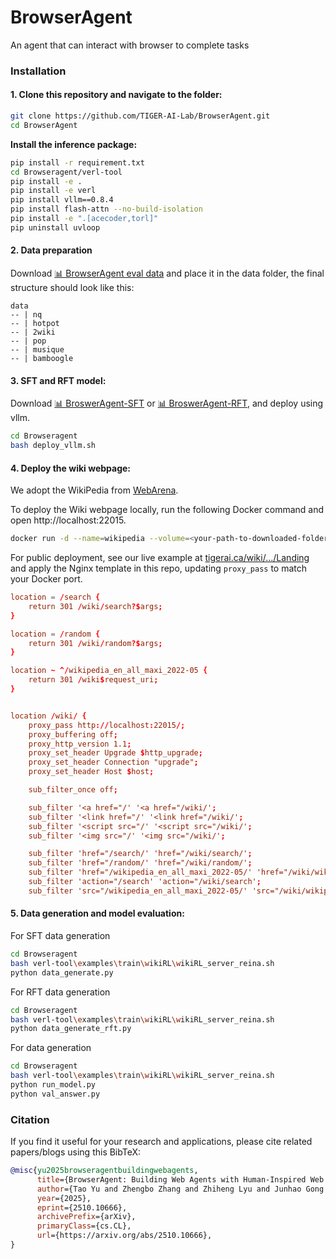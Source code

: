 # BrowserAgent
An agent that can interact with browser to complete tasks

### Installation


#### 1. **Clone this repository and navigate to the folder:**
```bash
git clone https://github.com/TIGER-AI-Lab/BrowserAgent.git
cd BrowserAgent
```


**Install the inference package:**
```bash
pip install -r requirement.txt
cd Browseragent/verl-tool
pip install -e .
pip install -e verl
pip install vllm==0.8.4
pip install flash-attn --no-build-isolation
pip install -e ".[acecoder,torl]"
pip uninstall uvloop
```


#### 2. Data preparation

Download [📊 BrowserAgent eval data](https://huggingface.co/datasets/TIGER-Lab/BrowserAgent-Data) and place it in the data folder, the final structure should look like this:

```
data
-- | nq
-- | hotpot
-- | 2wiki
-- | pop
-- | musique
-- | bamboogle
```



#### 3. **SFT and RFT model:**

Download [📊 BroswerAgent-SFT](https://huggingface.co/TIGER-Lab/BrowserAgent-SFT) or [📊 BroswerAgent-RFT](https://huggingface.co/TIGER-Lab/BrowserAgent-RFT), and deploy using vllm.

```bash
cd Browseragent
bash deploy_vllm.sh
```


#### 4. **Deploy the wiki webpage:**

We adopt the WikiPedia from [WebArena](https://github.com/web-arena-x/webarena/tree/main/environment_docker#wikipedia-website).

To deploy the Wiki webpage locally, run the following Docker command and open http://localhost:22015.
```bash
docker run -d --name=wikipedia --volume=<your-path-to-downloaded-folder>/:/data -p 22015:80 ghcr.io/kiwix/kiwix-serve:3.3.0 wikipedia_en_all_maxi_2022-05.zim
```

For public deployment, see our live example at [tigerai.ca/wiki/.../Landing](https://tigerai.ca/wiki/wikipedia_en_all_maxi_2022-05/A/User:The_other_Kiwix_guy/Landing) and apply the Nginx template in this repo, updating `proxy_pass` to match your Docker port.


```conf
location = /search {
    return 301 /wiki/search?$args;
}

location = /random {
    return 301 /wiki/random?$args;
}

location ~ ^/wikipedia_en_all_maxi_2022-05 {
    return 301 /wiki$request_uri;
}


location /wiki/ {
    proxy_pass http://localhost:22015/;
    proxy_buffering off;
    proxy_http_version 1.1;
    proxy_set_header Upgrade $http_upgrade;
    proxy_set_header Connection "upgrade";
    proxy_set_header Host $host;

    sub_filter_once off;

    sub_filter '<a href="/' '<a href="/wiki/';
    sub_filter '<link href="/' '<link href="/wiki/';
    sub_filter '<script src="/' '<script src="/wiki/';
    sub_filter '<img src="/' '<img src="/wiki/';

    sub_filter 'href="/search/' 'href="/wiki/search/';
    sub_filter 'href="/random/' 'href="/wiki/random/';
    sub_filter 'href="/wikipedia_en_all_maxi_2022-05/' 'href="/wiki/wikipedia_en_all_maxi_2022-05/';
    sub_filter 'action="/search' 'action="/wiki/search';
    sub_filter 'src="/wikipedia_en_all_maxi_2022-05/' 'src="/wiki/wikipedia_en_all_maxi_2022-05/';
```

#### 5. **Data generation and model evaluation:**

For SFT data generation

```bash
cd Browseragent
bash verl-tool\examples\train\wikiRL\wikiRL_server_reina.sh
python data_generate.py
```

For RFT data generation

```bash
cd Browseragent
bash verl-tool\examples\train\wikiRL\wikiRL_server_reina.sh
python data_generate_rft.py
```

For data generation

```bash
cd Browseragent
bash verl-tool\examples\train\wikiRL\wikiRL_server_reina.sh
python run_model.py
python val_answer.py
```

### Citation

If you find it useful for your research and applications, please cite related papers/blogs using this BibTeX:
```bibtex
@misc{yu2025browseragentbuildingwebagents,
      title={BrowserAgent: Building Web Agents with Human-Inspired Web Browsing Actions}, 
      author={Tao Yu and Zhengbo Zhang and Zhiheng Lyu and Junhao Gong and Hongzhu Yi and Xinming Wang and Yuxuan Zhou and Jiabing Yang and Ping Nie and Yan Huang and Wenhu Chen},
      year={2025},
      eprint={2510.10666},
      archivePrefix={arXiv},
      primaryClass={cs.CL},
      url={https://arxiv.org/abs/2510.10666}, 
}
```
